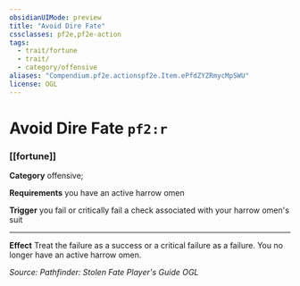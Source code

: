 ```yaml
---
obsidianUIMode: preview
title: "Avoid Dire Fate"
cssclasses: pf2e,pf2e-action
tags:
  - trait/fortune
  - trait/
  - category/offensive
aliases: "Compendium.pf2e.actionspf2e.Item.ePfdZYZRmycMpSWU"
license: OGL
---
```

# Avoid Dire Fate `pf2:r`

### [[fortune]]

**Category** offensive; 




**Requirements** you have an active harrow omen

**Trigger** you fail or critically fail a check associated with your harrow omen's suit

* * *

**Effect** Treat the failure as a success or a critical failure as a failure. You no longer have an active harrow omen.

*Source: Pathfinder: Stolen Fate Player's Guide*
*OGL*